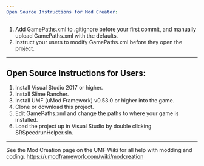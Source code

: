 ```yaml
---
Open Source Instructions for Mod Creator:
---
```

 1. Add GamePaths.xml to .gitignore before your first commit, and manually upload GamePaths.xml with the defaults.
 2. Instruct your users to modify GamePaths.xml before they open the project.


---
Open Source Instructions for Users:
---
 1. Install Visual Studio 2017 or higher.
 2. Install Slime Rancher.
 3. Install UMF (uMod Framework) v0.53.0 or higher into the game.
 4. Clone or download this project.
 5. Edit GamePaths.xml and change the paths to where your game is installed.
 6. Load the project up in Visual Studio by double clicking SRSpeedrunHelper.sln.


---
See the Mod Creation page on the UMF Wiki for all help with modding and coding.
https://umodframework.com/wiki/modcreation